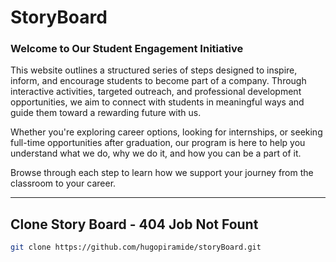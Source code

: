 # StoryBoard

### Welcome to Our Student Engagement Initiative
This website outlines a structured series of steps designed to inspire, inform, and encourage students to become part of a company. Through interactive activities, targeted outreach, and professional development opportunities, we aim to connect with students in meaningful ways and guide them toward a rewarding future with us.

Whether you're exploring career options, looking for internships, or seeking full-time opportunities after graduation, our program is here to help you understand what we do, why we do it, and how you can be a part of it.

Browse through each step to learn how we support your journey from the classroom to your career.

---

## Clone Story Board - 404 Job Not Fount

```sh
git clone https://github.com/hugopiramide/storyBoard.git
```
